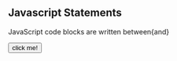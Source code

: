 <html>
    <body>
        <h2>Javascript Statements
        </h2>
        <p> JavaScript code blocks are written between{and}</p>
        <button type="button"
        onclick="myFunction()">click me!</button>
        <p id="demo1"></p>
        <p id="demo2"></p>
        <script>
            function myFunction(){
                document.getElementById("demo1").innerHTML="Hello Dolly!";
                document.getElementById("demo2").innerHTML="mamate is Devil! ";
            }
        </script>
    </body>
</html>
